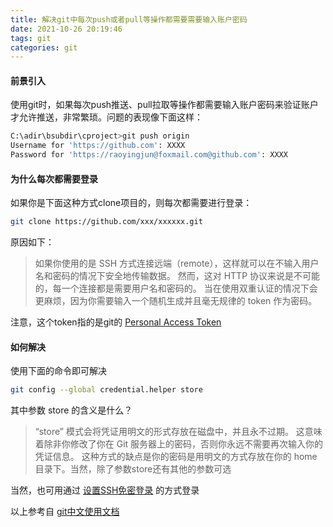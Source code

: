 ```yaml
---
title: 解决git中每次push或者pull等操作都需要需要输入账户密码
date: 2021-10-26 20:19:46
tags: git
categories: git
---
```


#### 前景引入

使用git时，如果每次push推送、pull拉取等操作都需要输入账户密码来验证账户才允许推送，非常繁琐。问题的表现像下面这样：

```bash
C:\adir\bsubdir\cproject>git push origin
Username for 'https://github.com': XXXX
Password for 'https://raoyingjun@foxmail.com@github.com': XXXX
```

#### 为什么每次都需要登录

如果你是下面这种方式clone项目的，则每次都需要进行登录：

```bash
git clone https://github.com/xxx/xxxxxx.git
```

原因如下：
> 如果你使用的是 SSH 方式连接远端（remote），这样就可以在不输入用户名和密码的情况下安全地传输数据。 然而，这对 HTTP 协议来说是不可能的，每一个连接都是需要用户名和密码的。
> 当在使用双重认证的情况下会更麻烦，因为你需要输入一个随机生成并且毫无规律的 token 作为密码。

注意，这个token指的是git的
[Personal Access Token](https://docs.github.com/en/authentication/keeping-your-account-and-data-secure/creating-a-personal-access-token)

#### 如何解决

使用下面的命令即可解决

```bash
git config --global credential.helper store
```

其中参数 store 的含义是什么？

> “store” 模式会将凭证用明文的形式存放在磁盘中，并且永不过期。 这意味着除非你修改了你在 Git 服务器上的密码，否则你永远不需要再次输入你的凭证信息。 这种方式的缺点是你的密码是用明文的方式存放在你的 home
> 目录下。当然，除了参数store还有其他的参数可选

当然，也可用通过
[设置SSH免密登录](https://docs.github.com/en/authentication/connecting-to-github-with-ssh)
的方式登录

以上参考自
[git中文使用文档](https://git-scm.com/book/zh/v2/Git-%E5%B7%A5%E5%85%B7-%E5%87%AD%E8%AF%81%E5%AD%98%E5%82%A8)

